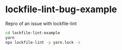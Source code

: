 # lockfile-lint-bug-example
Repro of an issue with lockfile-lint

```sh
cd lockfile-lint-example
yarn
npx lockfile-lint -p yarn.lock -s
```
